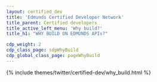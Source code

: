 ```yaml
---
layout: certified_dev
title: 'Edmunds Certified Developer Network'
title_parent: Certified developers
title_active_left_menu: 'Why build?'
title_h1: "WHY BUILD ON EDMUNDS APIs?"

cdp_weight: 2
cdp_class_page: sdpWhyBuild
cdp_global_class_page: pageWhyBuild
---
```


{% include themes/twitter/certified-dev/why_build.html %}